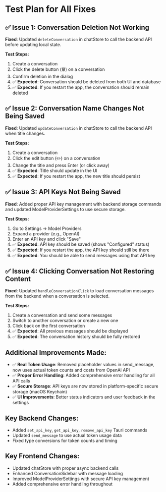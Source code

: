 # Test Plan for All Fixes

## ✅ Issue 1: Conversation Deletion Not Working
**Fixed**: Updated `deleteConversation` in chatStore to call the backend API before updating local state.

**Test Steps:**
1. Create a conversation
2. Click the delete button (🗑️) on a conversation
3. Confirm deletion in the dialog
4. ✅ **Expected**: Conversation should be deleted from both UI and database
5. ✅ **Expected**: If you restart the app, the conversation should remain deleted

## ✅ Issue 2: Conversation Name Changes Not Being Saved  
**Fixed**: Updated `updateConversation` in chatStore to call the backend API when title changes.

**Test Steps:**
1. Create a conversation
2. Click the edit button (✏️) on a conversation
3. Change the title and press Enter (or click away)
4. ✅ **Expected**: Title should update in the UI
5. ✅ **Expected**: If you restart the app, the new title should persist

## ✅ Issue 3: API Keys Not Being Saved
**Fixed**: Added proper API key management with backend storage commands and updated ModelProviderSettings to use secure storage.

**Test Steps:**
1. Go to Settings → Model Providers 
2. Expand a provider (e.g., OpenAI)
3. Enter an API key and click "Save"
4. ✅ **Expected**: API key should be saved (shows "Configured" status)
5. ✅ **Expected**: If you restart the app, the API key should still be there
6. ✅ **Expected**: You should be able to send messages using that API key

## ✅ Issue 4: Clicking Conversation Not Restoring Content
**Fixed**: Updated `handleConversationClick` to load conversation messages from the backend when a conversation is selected.

**Test Steps:**
1. Create a conversation and send some messages
2. Switch to another conversation or create a new one
3. Click back on the first conversation
4. ✅ **Expected**: All previous messages should be displayed
5. ✅ **Expected**: The conversation history should be fully restored

## Additional Improvements Made:
- ✅ **Real Token Usage**: Removed placeholder values in send_message, now uses actual token counts and costs from OpenAI API
- ✅ **Proper Error Handling**: Added comprehensive error handling for all API calls
- ✅ **Secure Storage**: API keys are now stored in platform-specific secure storage (macOS Keychain)
- ✅ **UI Improvements**: Better status indicators and user feedback in the settings

## Key Backend Changes:
- Added `set_api_key`, `get_api_key`, `remove_api_key` Tauri commands
- Updated `send_message` to use actual token usage data
- Fixed type conversions for token counts and timing

## Key Frontend Changes:
- Updated chatStore with proper async backend calls
- Enhanced ConversationSidebar with message loading
- Improved ModelProviderSettings with secure API key management
- Added comprehensive error handling throughout
